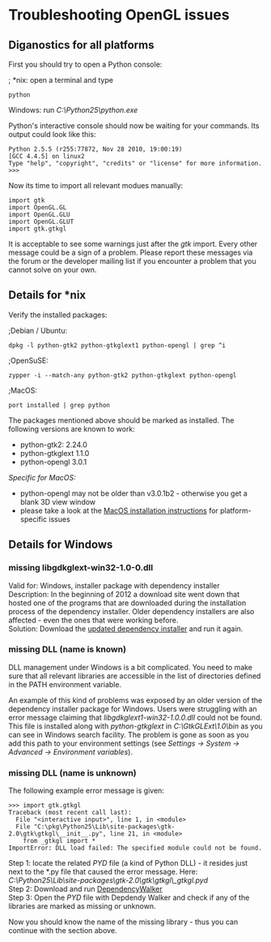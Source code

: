 Troubleshooting OpenGL issues
=============================

Diganostics for all platforms
-----------------------------

First you should try to open a Python console:

; \*nix: open a terminal and type

    python

Windows: run *C:\\Python25\\python.exe*

Python's interactive console should now be waiting for your commands.
Its output could look like this:

    Python 2.5.5 (r255:77872, Nov 28 2010, 19:00:19) 
    [GCC 4.4.5] on linux2
    Type "help", "copyright", "credits" or "license" for more information.
    >>>

Now its time to import all relevant modues manually:

    import gtk
    import OpenGL.GL
    import OpenGL.GLU
    import OpenGL.GLUT
    import gtk.gtkgl

It is acceptable to see some warnings just after the *gtk* import. Every
other message could be a sign of a problem. Please report these messages
via the forum or the developer mailing list if you encounter a problem
that you cannot solve on your own.

Details for \*nix
-----------------

Verify the installed packages:

;Debian / Ubuntu:

    dpkg -l python-gtk2 python-gtkglext1 python-opengl | grep ^i

;OpenSuSE:

    zypper -i --match-any python-gtk2 python-gtkglext python-opengl

;MacOS:

    port installed | grep python

The packages mentioned above should be marked as installed. The
following versions are known to work:

-   python-gtk2: 2.24.0
-   python-gtkglext 1.1.0
-   python-opengl 3.0.1

*Specific for MacOS:*

-   python-opengl may not be older than v3.0.1b2 - otherwise you get a
    blank 3D view window
-   please take a look at the [MacOS installation
    instructions](https://sourceforge.net/apps/mediawiki/pycam/index.php?title=Installation_MacOS#OpenGL_.28python-gtkglext1.29_missing)
    for platform-specific issues

Details for Windows
-------------------

### missing libgdkglext-win32-1.0-0.dll

Valid for: Windows, installer package with dependency installer\
Description: In the beginning of 2012 a download site went down that hosted one of the programs that are downloaded during the installation process of the dependency installer. Older dependency installers are also affected - even the ones that were working before.\
Solution: Download the [updated dependency installer](http://sourceforge.net/projects/pycam/files/dependency-installer/win32/external_binaries/gtkglext/gtkglext-win32-1.2.0.exe/download) and run it again.

### missing DLL (name is known)

DLL management under Windows is a bit complicated. You need to make sure
that all relevant libraries are accessible in the list of directories
defined in the PATH environment variable.

An example of this kind of problems was exposed by an older version of
the dependency installer package for Windows. Users were struggling with
an error message claiming that *libgdkglext1-win32-1.0.0.dll* could not
be found. This file is installed along with *python-gtkglext* in
*C:\\GtkGLExt\\1.0\\bin* as you can see in Windows search facility. The
problem is gone as soon as you add this path to your environment
settings (see *Settings -&gt; System -&gt; Advanced -&gt; Environment
variables*).

### missing DLL (name is unknown)

The following example error message is given:

    >>> import gtk.gtkgl
    Traceback (most recent call last):
      File "<interactive input>", line 1, in <module>
      File "C:\pkg\Python25\Lib\site-packages\gtk-2.0\gtk\gtkgl\__init__.py", line 21, in <module>
        from _gtkgl import *
    ImportError: DLL load failed: The specified module could not be found.

Step 1: locate the related *PYD* file (a kind of Python DLL) - it resides just next to the \*.py file that caused the error message. Here: *C:\\Python25\\Lib\\site-packages\\gtk-2.0\\gtk\\gtkgl\\\_gtkgl.pyd*\
Step 2: Download and run [DependencyWalker](http://dependencywalker.com)\
Step 3: Open the *PYD* file with Depdendy Walker and check if any of the libraries are marked as missing or unknown.

Now you should know the name of the missing library - thus you can
continue with the section above.
